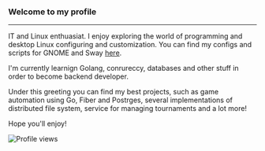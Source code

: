 ### Welcome to my profile

---

IT and Linux enthuasiat. I enjoy exploring the world of programming and desktop Linux configuring and customization. You can find my configs and scripts for GNOME and Sway [here](https://github.com/uroborosq/mess-of-linux-configurations).

I'm currently learnign Golang, conrureccy, databases and other stuff in order to become backend developer.

Under this greeting you can find my best projects, such as game automation using Go, Fiber and Postrges, several implementations of distributed file system, service for managing tournaments and a lot more!

Hope you'll enjoy!

![Profile views](https://komarev.com/ghpvc/?username=uroborosq&color=success&style=flat-square)
